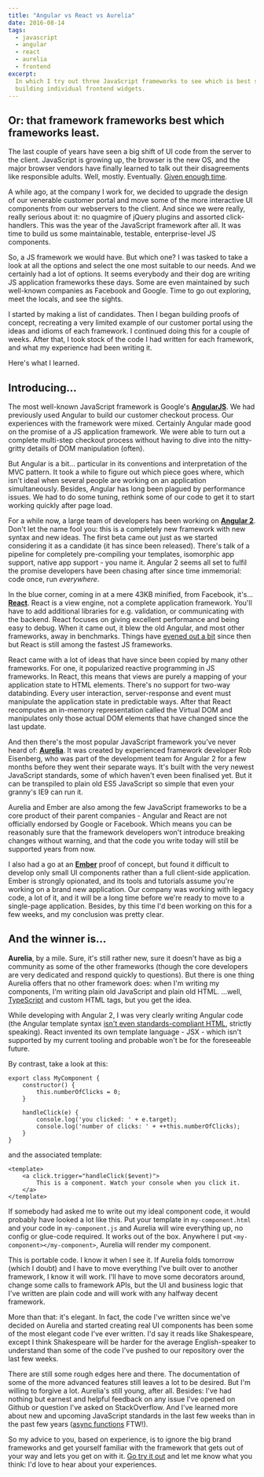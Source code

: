 ```yaml
---
title: "Angular vs React vs Aurelia"
date: 2016-08-14
tags:
  - javascript
  - angular
  - react
  - aurelia
  - frontend
excerpt:
  In which I try out three JavaScript frameworks to see which is best suited for
  building individual frontend widgets.
---
```


## Or: that framework frameworks best which frameworks least.

The last couple of years have seen a big shift of UI code from the server to
the client. JavaScript is growing up, the browser is the new OS, and the major
browser vendors have finally learned to talk out their disagreements like
responsible adults. Well, mostly. Eventually.
[Given enough time](http://www.2ality.com/2015/08/web-component-status.html).

A while ago, at the company I work for, we decided to upgrade the design of
our venerable customer portal and move some of the more interactive UI
components from our webservers to the client. And since we were really, really
serious about it: no quagmire of jQuery plugins and assorted click-handlers.
This was the year of the JavaScript framework after all. It was time to build us
some maintainable, testable, enterprise-level JS components.

So, a JS framework we would have. But which one? I was tasked to take a look at
all the options and select the one most suitable to our needs. And we certainly
had a lot of options. It seems everybody and their dog are writing
JS application frameworks these days. Some are even maintained by such well-known
companies as Facebook and Google. Time to go out exploring, meet the locals, and
see the sights.

I started by making a list of candidates. Then I began building proofs of
concept, recreating a very limited example of our customer portal using the
ideas and idioms of each framework. I continued doing this for a couple of weeks.
After that, I took stock of the code I had written for each framework, and
what my experience had been writing it.

Here's what I learned.

## Introducing...

The most well-known JavaScript framework is Google's **[AngularJS](https://angularjs.org/)**.
We had previously used  Angular to build our customer checkout process.
Our experiences with the framework were mixed. Certainly Angular made good on the
promise of a JS application framework. We were able to turn out a complete
multi-step checkout process without having to dive into the nitty-gritty details
of DOM manipulation (often).

But Angular is a bit... particular in its conventions and interpretation of the
MVC pattern. It took a while to figure out which piece goes where, which isn't
ideal when several people are working on an application simultaneously. Besides,
Angular has long been plagued by performance issues. We had to do some tuning,
rethink some of our code to get it to start working quickly after page load.

For a while now, a large team of developers has been working on **[Angular 2](https://angular.io)**.
Don't let the name fool you: this is a completely new framework with new syntax
and new ideas. The first beta came out just as we started considering it as a
candidate (it has since been released). There's talk of a pipeline for completely
pre-compiling your templates, isomorphic app support, native app support - you
name it. Angular 2 seems all set to fulfil the promise developers have been
chasing after since time immemorial: code once, run *everywhere*.

In the blue corner, coming in at a mere 43KB minified, from Facebook, it's...
**[React](https://facebook.github.io/react/)**.
React is a view engine, not a complete application framework. You'll have
to add additional libraries for e.g. validation, or communicating with the backend.
React focuses on giving excellent performance and being easy to debug.
When it came out, it blew the old Angular, and most other frameworks, away
in benchmarks. Things have
[evened out a bit](https://auth0.com/blog/2016/01/11/updated-and-improved-more-benchmarks-virtual-dom-vs-angular-12-vs-mithril-js-vs-the-rest/)
since then but React is still among the fastest JS frameworks.

React came with a lot of ideas that have since been copied by many
other frameworks. For one, it popularized reactive programming in JS frameworks.
In React, this means that views are purely a mapping of your application state
to HTML elements. There's no support for two-way databinding. Every user interaction,
server-response and event must manipulate the application state in predictable
ways. After that React recomputes an in-memory representation
called the Virtual DOM and manipulates only those actual DOM elements that have
changed since the last update.

And then there's the most popular JavaScript framework you've never heard of:
**[Aurelia](http://aurelia.io/)**. It was created by experienced framework developer
Rob Eisenberg, who was part of the development team for Angular 2 for a few
months before they went their separate ways. It's built with the very newest
JavaScript standards, some of which haven't even been finalised yet. But it
can be transpiled to plain old ES5 JavaScript so simple that even your granny's
IE9 can run it.

Aurelia and Ember are also among the few JavaScript frameworks to be a core
product of their parent companies - Angular and React are not officially endorsed
by Google or Facebook. Which means you can be reasonably sure that the framework
developers won't introduce breaking changes without warning, and that the code you
write today will still be supported years from now.

I also had a go at an **[Ember](https://emberjs.com/)** proof of concept, but found it difficult to develop only small UI components
rather than a full client-side application. Ember is strongly opionated, and its
tools and tutorials assume you're working on a brand new application.
Our company was working with legacy code, a lot of it, and it will be a long time
before we're ready to move to a single-page application. Besides, by this time
I'd been working on this for a few weeks, and my conclusion was pretty clear.

## And the winner is...

**Aurelia**, by a mile. Sure, it's still rather new, sure it doesn't have as big a
community as some of the other frameworks (though the core developers are very
dedicated and respond quickly to questions). But there is one thing Aurelia
offers that no other framework does: when I'm writing my components,
I'm writing plain old JavaScript and plain old HTML. ...well,
[TypeScript](http://www.typescriptlang.org/) and custom HTML tags, but you get
the idea.

While developing with Angular 2, I was very clearly writing Angular code (the Angular template syntax
[isn't even standards-compliant HTML](http://eisenbergeffect.bluespire.com/on-angular-2-and-html/), strictly speaking).
React invented its own template language - JSX - which isn't supported by my current tooling and probable
won't be for the foreseeable future.

By contrast, take a look at this:

	export class MyComponent {
		constructor() {
			this.numberOfClicks = 0;
		}

		handleClick(e) {
			console.log('you clicked: ' + e.target);
			console.log('number of clicks: ' + ++this.numberOfClicks);
		}
	}

and the associated template:

	<template>
		<a click.trigger="handleClick($event)">
			This is a component. Watch your console when you click it.
		</a>
	</template>

If somebody had asked me to write out my ideal component code, it would probably
have looked a lot like this. Put your template in `my-component.html` and your
code in `my-component.js` and Aurelia will wire everything up, no config or glue-code required.
It works out of the box. Anywhere I put `<my-component></my-component>`, Aurelia will render my component.

This is portable code. I know it when I see it. If Aurelia folds tomorrow (which I doubt)
and I have to move everything I've built over to another framework, I know it will work.
I'll have to move some decorators around, change some calls to framework APIs,
but the UI and business logic that I've written are plain code and will work with any halfway decent framework.

More than that: it's elegant. In fact, the code I've written since we've decided on Aurelia
and started creating real UI components has been some of the most elegant code I've ever written.
I'd say it reads like Shakespeare, except I think Shakespeare will be harder for the average English-speaker
to understand than some of the code I've pushed to our repository over the last few weeks.

There are still some rough edges here and there. The documentation of some of the more advanced features still leaves a lot
to be desired. But I'm willing to forgive a lot. Aurelia's still young, after all. Besides:
I've had nothing but earnest and helpful feedback on any issue I've opened on Github
or question I've asked on StackOverflow. And I've learned more about new and upcoming JavaScript standards
in the last few weeks than in the past few years ([async functions](https://jakearchibald.com/2014/es7-async-functions/) FTW!).

So my advice to you, based on experience, is to ignore the big brand frameworks
and get yourself familiar with the framework that gets out of your way and lets you get on with it.
[Go try it out](http://aurelia.io/docs.html#/aurelia/framework/latest/doc/article/getting-started)
and let me know what you think: I'd love to hear about your experiences.

